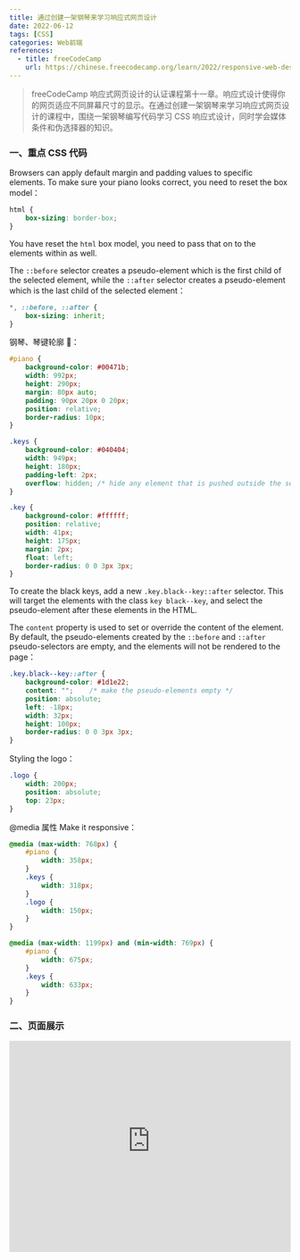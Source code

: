 ```yaml
---
title: 通过创建一架钢琴来学习响应式网页设计
date: 2022-06-12
tags: [CSS]
categories: Web前端
references: 
  - title: freeCodeCamp
    url: https://chinese.freecodecamp.org/learn/2022/responsive-web-design
---
```


> freeCodeCamp 响应式网页设计的认证课程第十一章。响应式设计使得你的网页适应不同屏幕尺寸的显示。在通过创建一架钢琴来学习响应式网页设计的课程中，围绕一架钢琴编写代码学习 CSS 响应式设计，同时学会媒体条件和伪选择器的知识。

<!--more-->

### 一、重点 CSS 代码

Browsers can apply default margin and padding values to specific elements. To make sure your piano looks correct, you need to reset the box model：

```CSS
html {
    box-sizing: border-box;
}
```

You have reset the `html` box model, you need to pass that on to the elements within as well.

The `::before` selector creates a pseudo-element which is the first child of the selected element, while the `::after` selector creates a pseudo-element which is the last child of the selected element：

```css
*, ::before, ::after {
  	box-sizing: inherit;
}
```

钢琴、琴键轮廓 🎹：

```CSS
#piano {
    background-color: #00471b;
    width: 992px;
    height: 290px;
    margin: 80px auto;
    padding: 90px 20px 0 20px;
    position: relative;
    border-radius: 10px;
}

.keys {
    background-color: #040404;
    width: 949px;
    height: 180px;
    padding-left: 2px;
    overflow: hidden; /* hide any element that is pushed outside the set width value of .keys */
}

.key {
    background-color: #ffffff;
    position: relative;
    width: 41px;
    height: 175px;
    margin: 2px;
    float: left;
    border-radius: 0 0 3px 3px;
}
```

To create the black keys, add a new `.key.black--key::after` selector. This will target the elements with the class `key black--key`, and select the pseudo-element after these elements in the HTML.

The `content` property is used to set or override the content of the element. By default, the pseudo-elements created by the `::before` and `::after` pseudo-selectors are empty, and the elements will not be rendered to the page：

```CSS
.key.black--key::after {
    background-color: #1d1e22;
    content: "";    /* make the pseudo-elements empty */
    position: absolute;
    left: -18px;
    width: 32px;
    height: 100px;
    border-radius: 0 0 3px 3px;
}
```

Styling the logo：

```CSS
.logo {
    width: 200px;
    position: absolute;
    top: 23px;
}
```

@media 属性 Make it responsive：

```CSS
@media (max-width: 768px) {
    #piano {
        width: 358px;
    }
    .keys {
        width: 318px;
    }
    .logo {
        width: 150px;
    }
}

@media (max-width: 1199px) and (min-width: 769px) {
    #piano {
        width: 675px;
    }
    .keys {
        width: 633px;
    }
}
```

### 二、页面展示

<div style="position: relative; width: 100%; height: 0; padding-bottom: 75%;">
    <iframe src="https://free-code-camp-demo.vercel.app/通过创建一架钢琴来学习响应式网页设计/index.html" border="0" frameborder="no" framespacing="0" allowfullscreen="true" style="position: absolute; width: 100%; height: 100%; left: 0; top: 0;"></iframe>
</div>

